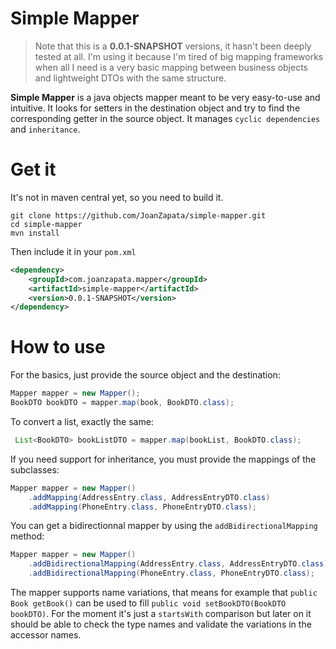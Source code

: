 # Simple Mapper 
> Note that this is a **0.0.1-SNAPSHOT** versions, it hasn't been deeply tested at all. I'm using it because I'm tired of big mapping frameworks when all I need is a very basic mapping between business objects and lightweight DTOs with the same structure.

**Simple Mapper** is a java objects mapper meant to be very easy-to-use and intuitive. It looks for setters in the destination object and try to find the corresponding getter in the source object. It manages ```cyclic dependencies``` and ```inheritance```.

# Get it

It's not in maven central yet, so you need to build it.

```shell
git clone https://github.com/JoanZapata/simple-mapper.git
cd simple-mapper
mvn install
```

Then include it in your ```pom.xml```

```xml
<dependency>
    <groupId>com.joanzapata.mapper</groupId>
    <artifactId>simple-mapper</artifactId>
    <version>0.0.1-SNAPSHOT</version>
</dependency>
```

# How to use


For the basics, just provide the source object and the destination:

```java
Mapper mapper = new Mapper();
BookDTO bookDTO = mapper.map(book, BookDTO.class);
```

To convert a list, exactly the same:

```java
 List<BookDTO> bookListDTO = mapper.map(bookList, BookDTO.class);
```

If you need support for inheritance, you must provide the mappings of the subclasses:

```java
Mapper mapper = new Mapper()
    .addMapping(AddressEntry.class, AddressEntryDTO.class)
    .addMapping(PhoneEntry.class, PhoneEntryDTO.class);
```

You can get a bidirectionnal mapper by using the ```addBidirectionalMapping``` method:

```java
Mapper mapper = new Mapper()
    .addBidirectionalMapping(AddressEntry.class, AddressEntryDTO.class)
    .addBidirectionalMapping(PhoneEntry.class, PhoneEntryDTO.class);
```

The mapper supports name variations, that means for example that ```public Book getBook()``` can be used to fill ```public void setBookDTO(BookDTO bookDTO)```. For the moment it's just a ```startsWith``` comparison but later on it should be able to check the type names and validate the variations in the accessor names.

